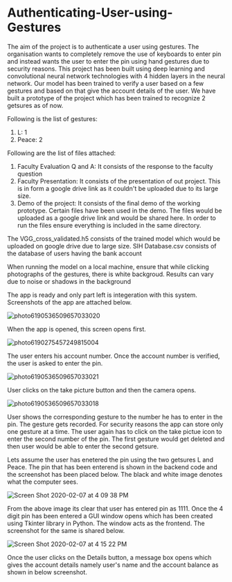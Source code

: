 # Authenticating-User-using-Gestures

The aim of the project is to authenticate a user using gestures. The organisation wants to completely remove the use of keyboards to enter pin and instead wants the user to enter the pin using hand gestures due to security reasons. This project has been built using deep learning and convolutional neural network technologies with 4 hidden layers in the neural network. Our model has been trained to verify a user based on a few gestures and based on that give the account details of the user. We have built a prototype of the project which has been trained to recognize 2 getsures as of now.

Following is the list of gestures:
1) L: 1
2) Peace: 2

Following are the list of files attached:
1) Faculty Evaluation Q and A: It consists of the response to the faculty question
2) Faculty Presentation: It consists of the presentation of out project. This is in form a google drive link as it couldn't be              uploaded due to its large size. 
3) Demo of the project: It consists of the final demo of the working prototype. Certain files have been used in the demo. The files would be uploaded as a google drive link and would be shared here. In order to run the files ensure everything is included in the same directory.


The VGG_cross_validated.h5 consists of the trained model which would be uploaded on google drive due to large size.
SIH Database.csv consists of the database of users having the bank account


When running the model on a local machine, ensure that while clicking photographs of the gestures, there is white backgroud. Results can vary due to noise or shadows in the background

The app is ready and only part left is integeration with this system. Screenshots of the app are attached below.

![photo6190536509657033020](https://user-images.githubusercontent.com/57843558/74012883-455d4180-49b1-11ea-95f3-1a5db13f8966.jpg)

When the app is opened, this screen opens first.

![photo6190275457249815004](https://user-images.githubusercontent.com/57843558/74013181-e1874880-49b1-11ea-9e35-430bfb075901.jpg)

The user enters his account number. Once the account number is verified, the user is asked to enter the pin.

![photo6190536509657033021](https://user-images.githubusercontent.com/57843558/74013578-cff27080-49b2-11ea-9ea2-16f890e29d89.jpg)

User clicks on the take picture button and then the camera opens.

![photo6190536509657033018](https://user-images.githubusercontent.com/57843558/74013748-2f508080-49b3-11ea-8e04-30a434934431.jpg)

User shows the corresponding gesture to the number he has to enter in the pin. The gesture gets recorded. For security reasons the app can store only one gesture at a time. The user again has to click on the take pictue icon to enter the second number of the pin. The first gesture would get deleted and then user would be able to enter the second getsure.

Lets assume the user has enetered the pin using the two getsures L and Peace. The pin that has been enterend is shown in the backend code and the screenshot has been placed below. The black and white image denotes what the computer sees.

![Screen Shot 2020-02-07 at 4 09 38 PM](https://user-images.githubusercontent.com/57843558/74022864-6e3b0200-49c4-11ea-907f-668f36b8a1d7.png)

From the above image its clear that user has entered pin as 1111. Once the 4 digit pin has been entered a GUI window opens which has been created using Tkinter library in Python. The window acts as the frontend. The screenshot for the same is shared below.

![Screen Shot 2020-02-07 at 4 15 22 PM](https://user-images.githubusercontent.com/57843558/74023221-236dba00-49c5-11ea-8aa2-776f73153e18.png)

Once the user clicks on the Details button, a message box opens which gives the account details namely user's name and the account balance as shown in below screenshot.


